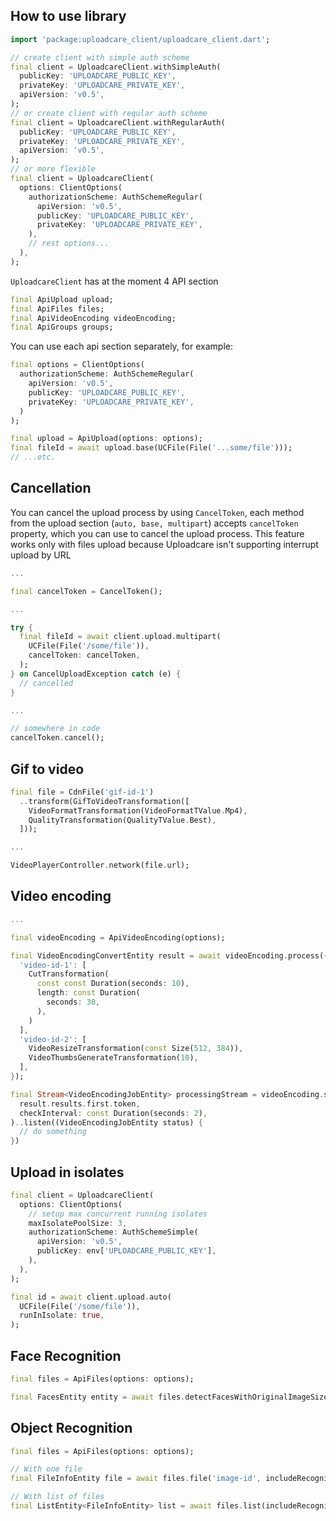 ## How to use library

```dart
import 'package:uploadcare_client/uploadcare_client.dart';
```

```dart
// create client with simple auth scheme
final client = UploadcareClient.withSimpleAuth(
  publicKey: 'UPLOADCARE_PUBLIC_KEY',
  privateKey: 'UPLOADCARE_PRIVATE_KEY',
  apiVersion: 'v0.5',
);
// or create client with reqular auth scheme
final client = UploadcareClient.withRegularAuth(
  publicKey: 'UPLOADCARE_PUBLIC_KEY',
  privateKey: 'UPLOADCARE_PRIVATE_KEY',
  apiVersion: 'v0.5',
);
// or more flexible
final client = UploadcareClient(
  options: ClientOptions(
    authorizationScheme: AuthSchemeRegular(
      apiVersion: 'v0.5',
      publicKey: 'UPLOADCARE_PUBLIC_KEY',
      privateKey: 'UPLOADCARE_PRIVATE_KEY',
    ),
    // rest options...
  ),
);
```

`UploadcareClient` has at the moment 4 API section

```dart
final ApiUpload upload;
final ApiFiles files;
final ApiVideoEncoding videoEncoding;
final ApiGroups groups;
```

You can use each api section separately, for example:

```dart
final options = ClientOptions(
  authorizationScheme: AuthSchemeRegular(
    apiVersion: 'v0.5',
    publicKey: 'UPLOADCARE_PUBLIC_KEY',
    privateKey: 'UPLOADCARE_PRIVATE_KEY',
  )
);

final upload = ApiUpload(options: options);
final fileId = await upload.base(UCFile(File('...some/file')));
// ...etc.
```

## Cancellation

You can cancel the upload process by using `CancelToken`, each method from the upload section (`auto, base, multipart`) accepts `cancelToken` property, which you can use to cancel the upload process. This feature works only with files upload because Uploadcare isn't supporting interrupt upload by URL

```dart
...

final cancelToken = CancelToken();

...

try {
  final fileId = await client.upload.multipart(
    UCFile(File('/some/file')),
    cancelToken: cancelToken,
  );
} on CancelUploadException catch (e) {
  // cancelled
}

...

// somewhere in code
cancelToken.cancel();

```

## Gif to video

```dart
final file = CdnFile('gif-id-1')
  ..transform(GifToVideoTransformation([
    VideoFormatTransformation(VideoFormatTValue.Mp4),
    QualityTransformation(QualityTValue.Best),
  ]));

...

VideoPlayerController.network(file.url);
```

## Video encoding

```dart
...

final videoEncoding = ApiVideoEncoding(options);

final VideoEncodingConvertEntity result = await videoEncoding.process({
  'video-id-1': [
    CutTransformation(
      const const Duration(seconds: 10),
      length: const Duration(
        seconds: 30,
      ),
    )
  ],
  'video-id-2': [
    VideoResizeTransformation(const Size(512, 384)),
    VideoThumbsGenerateTransformation(10),
  ],
});

final Stream<VideoEncodingJobEntity> processingStream = videoEncoding.statusAsStream(
  result.results.first.token,
  checkInterval: const Duration(seconds: 2),
)..listen((VideoEncodingJobEntity status) {
  // do something
})
```

## Upload in isolates

```dart
final client = UploadcareClient(
  options: ClientOptions(
    // setup max concurrent running isolates
    maxIsolatePoolSize: 3,
    authorizationScheme: AuthSchemeSimple(
      apiVersion: 'v0.5',
      publicKey: env['UPLOADCARE_PUBLIC_KEY'],
    ),
  ),
);

final id = await client.upload.auto(
  UCFile(File('/some/file')),
  runInIsolate: true,
);
```

## Face Recognition

```dart
final files = ApiFiles(options: options);

final FacesEntity entity = await files.detectFacesWithOriginalImageSize('image-id');
```

## Object Recognition

```dart
final files = ApiFiles(options: options);

// With one file
final FileInfoEntity file = await files.file('image-id', includeRecognitionInfo: true);

// With list of files
final ListEntity<FileInfoEntity> list = await files.list(includeRecognitionInfo: true);
```
